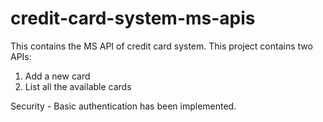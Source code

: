 # credit-card-system-ms-apis
This contains the MS API of credit card system. This project contains two APIs:
1. Add a new card
2. List all the available cards

Security - Basic authentication has been implemented.
